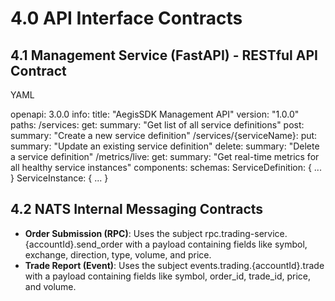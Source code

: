 # **4.0 API Interface Contracts**

## **4.1 Management Service (FastAPI) \- RESTful API Contract**

YAML

openapi: 3.0.0
info:
  title: "AegisSDK Management API"
  version: "1.0.0"
paths:
  /services:
    get:
      summary: "Get list of all service definitions"
    post:
      summary: "Create a new service definition"
  /services/{serviceName}:
    put:
      summary: "Update an existing service definition"
    delete:
      summary: "Delete a service definition"
  /metrics/live:
    get:
      summary: "Get real-time metrics for all healthy service instances"
components:
  schemas:
    ServiceDefinition: { ... }
    ServiceInstance: { ... }

## **4.2 NATS Internal Messaging Contracts**

* **Order Submission (RPC)**: Uses the subject rpc.trading-service.{accountId}.send\_order with a payload containing fields like symbol, exchange, direction, type, volume, and price.
* **Trade Report (Event)**: Uses the subject events.trading.{accountId}.trade with a payload containing fields like symbol, order\_id, trade\_id, price, and volume.
